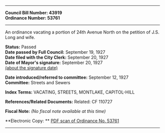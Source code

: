 * * * * *  
  
**Council Bill Number: [](#h0)[](#h2)43919**   
**Ordinance Number: 53761**  
  
* * * * *  
  
An ordinance vacating a portion of 24th Avenue North on the petition of J.S. Long and wife.  
  
**Status:** Passed   
**Date passed by Full Council:** September 19, 1927   
**Date filed with the City Clerk:** September 20, 1927   
**Date of Mayor's signature:** September 20, 1927   
[(about the signature date)](/~public/approvaldate.htm)   
  
  
**Date introduced/referred to committee:** September 12, 1927   
**Committee:** Streets and Sewers   
  
**Index Terms:** VACATING, STREETS, MONTLAKE, CAPITOL-HILL  
  
**References/Related Documents:** Related: CF 110727  
  
**Fiscal Note:** *(No fiscal note available at this time)*  
  
**Electronic Copy: ** [PDF scan of Ordinance No. 53761](/~archives/Ordinances/Ord_53761.pdf)  
  
* * * * *  
